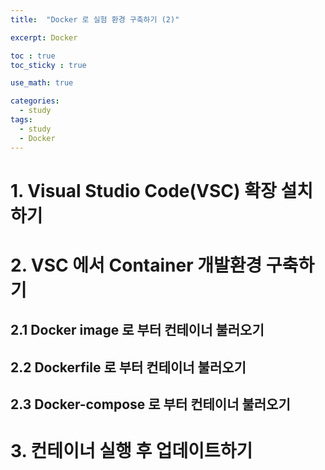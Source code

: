 ```yaml
---
title:  "Docker 로 실험 환경 구축하기 (2)"

excerpt: Docker

toc : true
toc_sticky : true  

use_math: true

categories:
  - study
tags:
  - study
  - Docker
---
```


# 1. Visual Studio Code(VSC) 확장 설치하기

# 2. VSC 에서 Container 개발환경 구축하기 

## 2.1 Docker image 로 부터 컨테이너 불러오기 

## 2.2 Dockerfile 로 부터 컨테이너 불러오기 

<script src="https://gist.github.com/Sodychoe/74d3f4890abdf5fabe500e7a967dfb75.js"></script>

## 2.3 Docker-compose 로 부터 컨테이너 불러오기 

# 3. 컨테이너 실행 후 업데이트하기 
